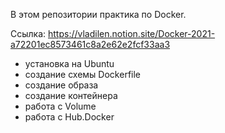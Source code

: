 В этом репозитории практика по Docker.

Ссылка: https://vladilen.notion.site/Docker-2021-a72201ec8573461c8a2e62e2fcf33aa3 

- установка на Ubuntu
- создание схемы Dockerfile
- создание образа
- создание контейнера
- работа с Volume
- работа с Hub.Docker

